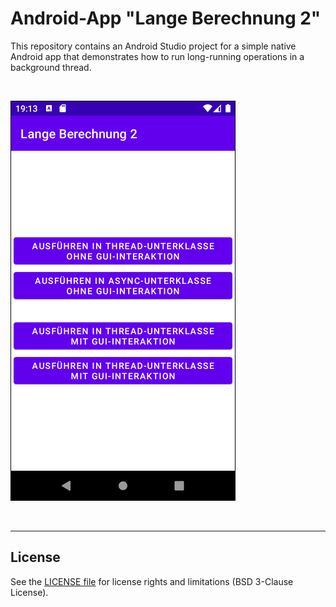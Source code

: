 # Android-App "Lange Berechnung 2" #

This repository contains an Android Studio project for a simple native Android app that demonstrates how to run long-running operations in a background thread.

<br>

![Screenshot](screenshot_1.png)

<br>

----

## License ##

See the [LICENSE file](LICENSE.md) for license rights and limitations (BSD 3-Clause License).

<br>
